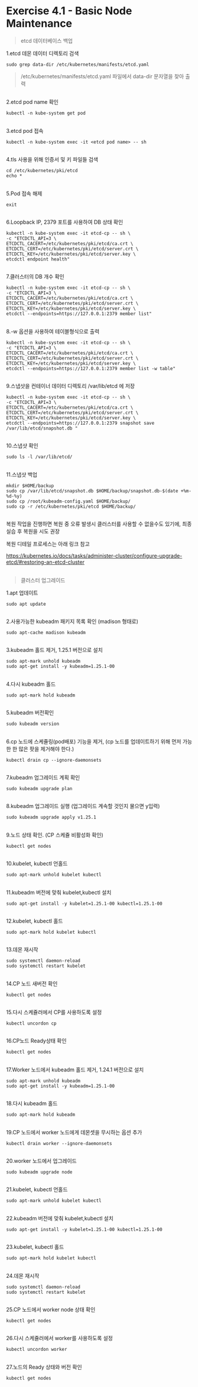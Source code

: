 # Exercise 4.1 - Basic Node Maintenance

> etcd 데이터베이스 백업

1.etcd 데몬 데이터 디렉토리 검색

```
sudo grep data-dir /etc/kubernetes/manifests/etcd.yaml
```
> /etc/kubernetes/manifests/etcd.yaml 파일에서 data-dir 문자열을 찾아 출력


##

2.etcd pod name 확인

```
kubectl -n kube-system get pod
```

##

3.etcd pod 접속

```
kubectl -n kube-system exec -it <etcd pod name> -- sh
```

##

4.tls 사용을 위해 인증서 및 키 파일들 검색

```
cd /etc/kubernetes/pki/etcd
echo *
```

##

5.Pod 접속 해제

```
exit
```

##

6.Loopback IP, 2379 포트를 사용하여 DB 상태 확인

```
kubectl -n kube-system exec -it etcd-cp -- sh \
-c "ETCDCTL_API=3 \
ETCDCTL_CACERT=/etc/kubernetes/pki/etcd/ca.crt \
ETCDCTL_CERT=/etc/kubernetes/pki/etcd/server.crt \
ETCDCTL_KEY=/etc/kubernetes/pki/etcd/server.key \
etcdctl endpoint health"
```

##

7.클러스터의 DB 개수 확인

```
kubectl -n kube-system exec -it etcd-cp -- sh \
-c "ETCDCTL_API=3 \
ETCDCTL_CACERT=/etc/kubernetes/pki/etcd/ca.crt \
ETCDCTL_CERT=/etc/kubernetes/pki/etcd/server.crt \
ETCDCTL_KEY=/etc/kubernetes/pki/etcd/server.key \
etcdctl --endpoints=https://127.0.0.1:2379 member list"
```

##

8.-w 옵션을 사용하여 테이블형식으로 출력

```
kubectl -n kube-system exec -it etcd-cp -- sh \
-c "ETCDCTL_API=3 \
ETCDCTL_CACERT=/etc/kubernetes/pki/etcd/ca.crt \
ETCDCTL_CERT=/etc/kubernetes/pki/etcd/server.crt \
ETCDCTL_KEY=/etc/kubernetes/pki/etcd/server.key \
etcdctl --endpoints=https://127.0.0.1:2379 member list -w table"
```

##

9.스냅샷을 컨테이너 데이터 디렉토리 /var/lib/etcd 에 저장

```
kubectl -n kube-system exec -it etcd-cp -- sh \
-c "ETCDCTL_API=3 \
ETCDCTL_CACERT=/etc/kubernetes/pki/etcd/ca.crt \
ETCDCTL_CERT=/etc/kubernetes/pki/etcd/server.crt \
ETCDCTL_KEY=/etc/kubernetes/pki/etcd/server.key \
etcdctl --endpoints=https://127.0.0.1:2379 snapshot save /var/lib/etcd/snapshot.db "
```

##

10.스냅샷 확인

```
sudo ls -l /var/lib/etcd/
```

##

11.스냅샷 백업

```
mkdir $HOME/backup
sudo cp /var/lib/etcd/snapshot.db $HOME/backup/snapshot.db-$(date +%m-%d-%y)
sudo cp /root/kubeadm-config.yaml $HOME/backup/
sudo cp -r /etc/kubernetes/pki/etcd $HOME/backup/
```

##

복원 작업을 진행하면 복원 중 오류 발생시 클러스터를 사용할 수 없을수도 있기에, 최종 실습 후 복원을 시도 권장

복원 디테일 프로세스는 아래 링크 참고

https://kubernetes.io/docs/tasks/administer-cluster/configure-upgrade-etcd/#restoring-an-etcd-cluster

##

##

> 클러스터 업그레이드

1.apt 업데이트

```
sudo apt update
```

##

2.사용가능한 kubeadm 패키지 목록 확인 (madison 형태로)

```
sudo apt-cache madison kubeadm
```

##

3.kubeadm 홀드 제거, 1.25.1 버전으로 설치

```
sudo apt-mark unhold kubeadm
sudo apt-get install -y kubeadm=1.25.1-00
```

##

4.다시 kubeadm 홀드

```
sudo apt-mark hold kubeadm
```

##

5.kubeadm 버전확인

```
sudo kubeadm version
```

##

6.cp 노드에 스케쥴링(pod배포) 기능을 제거, (cp 노드를 업데이트하기 위해 먼저 가능한 한 많은 팟을 제거해야 한다.)

```
kubectl drain cp --ignore-daemonsets
```

##

7.kubeadm 업그레이드 계획 확인

```
sudo kubeadm upgrade plan
```

##

8.kubeadm 업그레이드 실행 (업그레이드 계속할 것인지 물으면 y입력)

```
sudo kubeadm upgrade apply v1.25.1
```

##

9.노드 상태 확인. (CP 스케쥴 비활성화 확인)

```
kubectl get nodes
```

##

10.kubelet, kubectl 언홀드

```
sudo apt-mark unhold kubelet kubectl
```

##

11.kubeadm 버전에 맞춰 kubelet,kubectl 설치

```
sudo apt-get install -y kubelet=1.25.1-00 kubectl=1.25.1-00
```

##

12.kubelet, kubectl 홀드

```
sudo apt-mark hold kubelet kubectl
```

##

13.데몬 재시작

```
sudo systemctl daemon-reload
sudo systemctl restart kubelet
```

##

14.CP 노드 새버전 확인

```
kubectl get nodes
```

##

15.다시 스케쥴러에서 CP를 사용하도록 설정

```
kubectl uncordon cp
```

##

16.CP노드 Ready상태 확인

```
kubectl get nodes
```

##

17.Worker 노드에서 kubeadm 홀드 제거, 1.24.1 버전으로 설치

```
sudo apt-mark unhold kubeadm
sudo apt-get install -y kubeadm=1.25.1-00
```

##

18.다시 kubeadm 홀드

```
sudo apt-mark hold kubeadm
```

##

19.CP 노드에서 worker 노드에게 데몬셋을 무시하는 옵션 추가

```
kubectl drain worker --ignore-daemonsets
```

##

20.worker 노드에서 업그레이드

```
sudo kubeadm upgrade node
```

##

21.kubelet, kubectl 언홀드

```
sudo apt-mark unhold kubelet kubectl
```

##

22.kubeadm 버전에 맞춰 kubelet,kubectl 설치

```
sudo apt-get install -y kubelet=1.25.1-00 kubectl=1.25.1-00
```

##

23.kubelet, kubectl 홀드

```
sudo apt-mark hold kubelet kubectl
```

##

24.데몬 재시작

```
sudo systemctl daemon-reload
sudo systemctl restart kubelet
```

##

25.CP 노드에서 worker node 상태 확인

```
kubectl get nodes
```

##

26.다시 스케쥴러에서 worker를 사용하도록 설정

```
kubectl uncordon worker
```

##

27.노드의 Ready 상태와 버전 확인

```
kubectl get nodes
```
